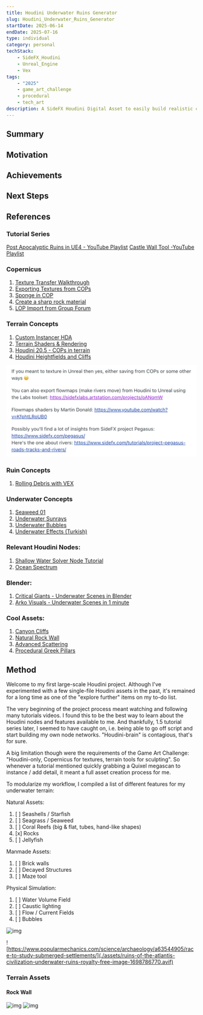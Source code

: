 ```yaml
---
title: Houdini Underwater Ruins Generator
slug: Houdini_Underwater_Ruins_Generator
startDate: 2025-06-14
endDate: 2025-07-16
type: individual
category: personal
techStack:
    - SideFX_Houdini
    - Unreal_Engine
    - Vex
tags:
    - "2025"
    - game_art_challenge
    - procedural
    - tech_art
description: A SideFX Houdini Digital Asset to easily build realistic custom underwater ruins for game levels in Unreal Engine and Unity.
---
```


## Summary

## Motivation

## Achievements

## Next Steps

## References

### Tutorial Series

[Post Apocalyptic Ruins in UE4 - YouTube Playlist](https://www.youtube.com/playlist?list=PLXNFA1EysfYkqx3R-WyQHYEYR3c1odJPX)
[Castle Wall Tool -YouTube Playlist](https://www.youtube.com/playlist?list=PLNbgmFvU__fiPhyUWHHzZ2Nv5ieM_bOdB)

### Copernicus

1. [Texture Transfer Walkthrough](https://www.youtube.com/watch?v=5N846UXGbrA)
2. [Exporting Textures from COPs](https://www.youtube.com/watch?v=iGkl5VV3m8M)
3. [Sponge in COP](https://www.youtube.com/watch?v=LzNcoG1e9oc)
4. [Create a sharp rock material](https://www.sidefx.com/tutorials/houdini-205-copernicus-creating-a-sharp-rock-material/)
5. [LOP Import from Group Forum](https://www.sidefx.com/forum/topic/71692/)

### Terrain Concepts

1. [Custom Instancer HDA](https://youtu.be/Qj54ifydULo?si=da8bCOvnipuHcsuf&t=900)
2. [Terrain Shaders & Rendering](https://www.youtube.com/watch?v=Kg7WOZqzAME)
3. [Houdini 20.5 - COPs in terrain](https://www.youtube.com/watch?v=9xZFu2XJTBA)
4. [Houdini Heightfields and Cliffs](https://www.youtube.com/watch?v=fF01Lyg_G48)

![img](./assets/Screenshot%202025-06-26%20at%203.21.15%20PM.png)

### Ruin Concepts

1. [Rolling Debris with VEX](https://vimeo.com/277642002)

### Underwater Concepts

1. [Seaweed 01](https://www.youtube.com/watch?v=T2Xmff4WqPc)
2. [Underwater Sunrays](https://www.youtube.com/watch?v=FXzQA9r4r98)
3. [Underwater Bubbles](https://www.youtube.com/watch?v=aom7ZYMAxV4)
4. [Underwater Effects (Turkish)](https://www.youtube.com/watch?v=KIJg0R0gOe0&)

### Relevant Houdini Nodes:

1. [Shallow Water Solver Node Tutorial](https://www.youtube.com/watch?v=-bcxSBuA7vk)
2. [Ocean Spectrum](https://www.youtube.com/watch?v=R-QzOTRUPng)

### Blender:

1. [Critical Giants - Underwater Scenes in Blender](https://www.youtube.com/watch?v=I2B-x3J0W4I)
2. [Arko Visuals - Underwater Scenes in 1 minute](https://www.youtube.com/watch?v=xvgOTeJXKII)

### Cool Assets:

1. [Canyon Cliffs](https://www.youtube.com/watch?v=AGJ4pRFfbBo)
2. [Natural Rock Wall](https://www.youtube.com/watch?v=q-9cVBVMv2E)
3. [Advanced Scattering](https://www.youtube.com/watch?v=N7CDHwgWKVo)
4. [Procedural Greek Pillars](https://www.youtube.com/watch?v=XAIzUKZoe5Q)

## Method

Welcome to my first large-scale Houdini project. Although I've experimented with a few single-file Houdini assets in the past, it's remained for a long time as one of the "explore further" items on my to-do list.

The very beginning of the project process meant watching and following many tutorials videos. I found this to be the best way to learn about the Houdini nodes and features available to me. And thankfully, 1.5 tutorial series later, I seemed to have caught on, i.e. being able to go off script and start building my own node networks. "Houdini-brain" is contagious, that's for sure.

A big limitation though were the requirements of the Game Art Challenge: "Houdini-only, Copernicus for textures, terrain tools for sculpting". So whenever a tutorial mentioned quickly grabbing a Quixel megascan to instance / add detail, it meant a full asset creation process for me.

To modularize my workflow, I compiled a list of different features for my underwater terrain:

Natural Assets:

1. [ ] Seashells / Starfish
2. [ ] Seagrass / Seaweed
3. [ ] Coral Reefs (big & flat, tubes, hand-like shapes)
4. [x] Rocks
5. [ ] Jellyfish

Manmade Assets:

1. [ ] Brick walls
2. [ ] Decayed Structures
3. [ ] Maze tool

Physical Simulation:

1. [ ] Water Volume Field
2. [ ] Caustic lighting
3. [ ] Flow / Current Fields
4. [ ] Bubbles

![img](./assets/underwater-statues-head-of-caesarion-alexandria-egypt-atlantis-1024x768.avif)

![https://www.popularmechanics.com/science/archaeology/a63544905/race-to-study-submerged-settlements/](./assets/ruins-of-the-atlantis-civilization-underwater-ruins-royalty-free-image-1698786770.avif)

### Terrain Assets

#### Rock Wall

![img](./assets/Screenshot%202025-07-03%20at%206.29.01%20PM.png)
![img](./assets/Screenshot%202025-07-03%20at%207.40.29%20PM.png)
